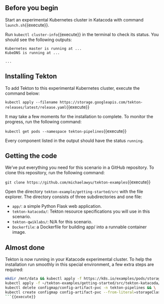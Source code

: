 ## Before you begin

Start an experimental Kubernetes cluster in Katacoda with command
`launch.sh`{{execute}}.

Run `kubectl cluster-info`{{execute}} in the terminal to check its status.
You should see the following outputs:

```
Kubernetes master is running at ...
KubeDNS is running at ...

...
```

## Installing Tekton

To add Tekton to this experimental Kubernetes cluster, execute the command
below:

`kubectl apply --filename https://storage.googleapis.com/tekton-releases/latest/release.yaml`{{execute}}

It may take a few moments for the installation to complete. To monitor the
progress, run the following command:

`kubectl get pods --namespace tekton-pipelines`{{execute}}

Every component listed in the output should have the status `running`.

## Getting the code

We’ve put everything you need for this scenario in a GitHub repository.
To clone this repository, run the following command:

`git clone https://github.com/michaelawyu/tekton-examples`{{execute}}

Open the directory `tekton-example/getting-started/src` with the file explorer.
The directory consists of three subdirectories and one file: 

* `app/`: a simple Python Flask web application.
* `tekton-katacoda/`: Tekton resource specifications you will use in this scenario.
* `tekton-qwiklabs/`: N/A for this scenario.
* `Dockerfile`: a Dockerfile for building app/ into a runnable container image.

## Almost done

Tekton is now running in your Katacode experimental cluster. To help the
installation run smoothly in this special environment, a few extra steps
are required:

```sh
mkdir /mnt/data && kubectl apply -f https://k8s.io/examples/pods/storage/pv-volume.yaml && \
kubectl apply -f ~/tekton-examples/getting-started/src/tekton-katacoda/init.yaml && \
kubectl delete configmap/config-artifact-pvc -n tekton-pipelines && \
kubectl create configmap config-artifact-pvc --from-literal=storageClassName=manual -n tekton-pipelines
```{{execute}}